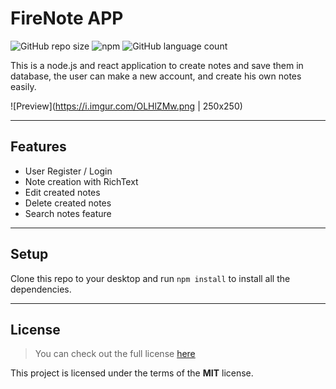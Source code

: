 FireNote APP
============
![GitHub repo size](https://img.shields.io/github/repo-size/hadessama1994/fire_note) ![npm](https://img.shields.io/npm/v/react) ![GitHub language count](https://img.shields.io/github/languages/count/hadessama1994/fire_note)


This is a node.js and react application to create notes and save them in database, the user can make a new account, and create his own notes easily.

![Preview](https://i.imgur.com/OLHlZMw.png | 250x250) 

---

## Features
- User Register / Login
- Note creation with RichText
- Edit created notes
- Delete created notes
- Search notes feature


---

## Setup
Clone this repo to your desktop and run `npm install` to install all the dependencies.

---


## License
>You can check out the full license [here](https://github.com/IgorAntun/node-chat/blob/master/LICENSE)

This project is licensed under the terms of the **MIT** license.
